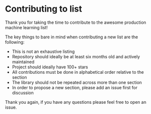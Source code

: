 # Contributing to list

Thank you for taking the time to contribute to the awesome production machine learning list!

The key things to bare in mind when contributing a new list are the following:

* This is not an exhaustive listing
* Repository should ideally be at least six months old and actively maintained
* Project should ideally have 100+ stars
* All contributions must be done in alphabetical order relative to the section
* The library should not be repeated across more than one section
* In order to propose a new section, please add an issue first for discussion

Thank you again, if you have any questions please feel free to open an issue.
